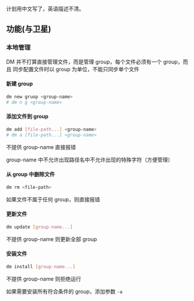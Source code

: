 计划用中文写了，英语描述不清。

## 功能(与卫星)

### 本地管理
DM 并不打算直接管理文件，而是管理 group，每个文件必须有一个 group，而且
同步配置文件时以 group 为单位，不能只同步单个文件

#### 新建 group
```bash
dm new gruop <group-name>
# dm n g <group-name>
```

#### 添加文件到 group
```bash
dm add [file-path...] <group-name>
# dm a [file-path...] <group-name>
```
不提供 group-name 直接报错

group-name 中不允许出现路径名中不允许出现的特殊字符（方便管理）

#### 从 group 中删除文件
```bash
dm rm <file-path>
```
如果文件不属于任何 group，则直接报错

#### 更新文件
```bash
dm update [group-name...]
```
不提供 group-name 则更新全部 group

#### 安装文件
```bash
dm install [group-name...]
```
不提供 group-name 则拒绝运行

如果需要安装所有符合条件的 group，添加参数 `-a`
